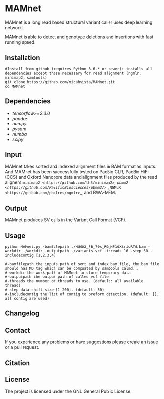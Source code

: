 # MAMnet
MAMnet is a long read based structural variant caller uses deep learning network.

MAMnet is able to detect and genotype deletions and insertions with fast running speed.


Installation
------------

    #Install from github (requires Python 3.6.* or newer): installs all dependencies except those necessary for read alignment (ngmlr, minimap2, samtools)
    git clone https://github.com/micahvista/MAMnet.git
    cd MAMnet

Dependencies
------------
- *tensorflow>=2.3.0* 
- *pandas*
- *numpy* 
- *pysam* 
- *numba*
- *scipy*



Input
-----

MAMnet takes sorted and indexed alignment files in BAM format as inputs. And MAMnet has been successfully tested on PacBio CLR, PacBio HiFi (CCS) and Oxford Nanopore data and alignment files produced by the read aligners `minimap2 <https://github.com/lh3/minimap2>`_, `pbmm2 <https://github.com/PacificBiosciences/pbmm2/>`_ , `NGMLR <https://github.com/philres/ngmlr>`_, and BWA-MEM.

Output
------

MAMnet produces SV calls in the Variant Call Format (VCF).

Usage
----------------------
    python MAMnet.py -bamfilepath ./HG002_PB_70x_RG_HP10XtrioRTG.bam -workdir ./workdir -outputpath ./variants.vcf -threads 16 -step 50 -includecontig [1,2,3,4]
    
    #-bamfilepath the inputs path of sort and index bam file, the bam file should has MD tag which can be compuated by samtools calmd...
    #-workdir the work path of MAMnet to store temporary data
    #-outputpath the output path of called vcf file
    #-threads the number of threads to use. (default: all available thread)
    #-step data shift size [1-200]. (default: 50)
    #-includecontig the list of contig to preform detection. (default: [], all contig are used)


Changelog
---------


Contact
-------

If you experience any problems or have suggestions please create an issue or a pull request.

Citation
---------


License
-------

The project is licensed under the GNU General Public License.
